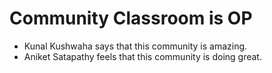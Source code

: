 # Community Classroom is OP

- Kunal Kushwaha says that this community is amazing.
- Aniket Satapathy feels that this community is doing great.
